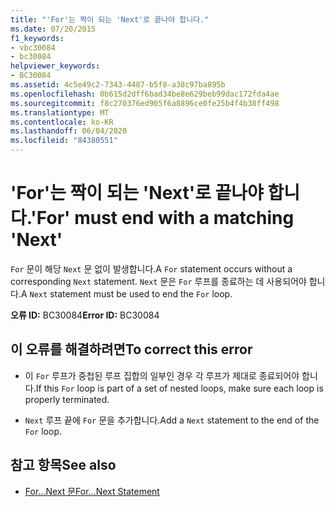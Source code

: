 ```yaml
---
title: "'For'는 짝이 되는 'Next'로 끝나야 합니다."
ms.date: 07/20/2015
f1_keywords:
- vbc30084
- bc30084
helpviewer_keywords:
- BC30084
ms.assetid: 4c5e49c2-7343-4487-b5f8-a38c97ba895b
ms.openlocfilehash: 0b615d2dff6bad34be8e629beb99dac172fda4ae
ms.sourcegitcommit: f8c270376ed905f6a8896ce0fe25b4f4b38ff498
ms.translationtype: MT
ms.contentlocale: ko-KR
ms.lasthandoff: 06/04/2020
ms.locfileid: "84380551"
---
```

# <a name="for-must-end-with-a-matching-next"></a><span data-ttu-id="4644d-102">'For'는 짝이 되는 'Next'로 끝나야 합니다.</span><span class="sxs-lookup"><span data-stu-id="4644d-102">'For' must end with a matching 'Next'</span></span>
<span data-ttu-id="4644d-103">`For` 문이 해당 `Next` 문 없이 발생합니다.</span><span class="sxs-lookup"><span data-stu-id="4644d-103">A `For` statement occurs without a corresponding `Next` statement.</span></span> <span data-ttu-id="4644d-104">`Next` 문은 `For` 루프를 종료하는 데 사용되어야 합니다.</span><span class="sxs-lookup"><span data-stu-id="4644d-104">A `Next` statement must be used to end the `For` loop.</span></span>  
  
 <span data-ttu-id="4644d-105">**오류 ID:** BC30084</span><span class="sxs-lookup"><span data-stu-id="4644d-105">**Error ID:** BC30084</span></span>  
  
## <a name="to-correct-this-error"></a><span data-ttu-id="4644d-106">이 오류를 해결하려면</span><span class="sxs-lookup"><span data-stu-id="4644d-106">To correct this error</span></span>  
  
- <span data-ttu-id="4644d-107">이 `For` 루프가 중첩된 루프 집합의 일부인 경우 각 루프가 제대로 종료되어야 합니다.</span><span class="sxs-lookup"><span data-stu-id="4644d-107">If this `For` loop is part of a set of nested loops, make sure each loop is properly terminated.</span></span>  
  
- <span data-ttu-id="4644d-108">`Next` 루프 끝에 `For` 문을 추가합니다.</span><span class="sxs-lookup"><span data-stu-id="4644d-108">Add a `Next` statement to the end of the `For` loop.</span></span>  
  
## <a name="see-also"></a><span data-ttu-id="4644d-109">참고 항목</span><span class="sxs-lookup"><span data-stu-id="4644d-109">See also</span></span>

- [<span data-ttu-id="4644d-110">For...Next 문</span><span class="sxs-lookup"><span data-stu-id="4644d-110">For...Next Statement</span></span>](../language-reference/statements/for-next-statement.md)
